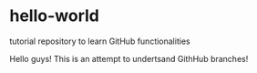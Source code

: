 # hello-world
tutorial repository to learn GitHub functionalities

Hello guys! This is an attempt to undertsand GithHub branches!

